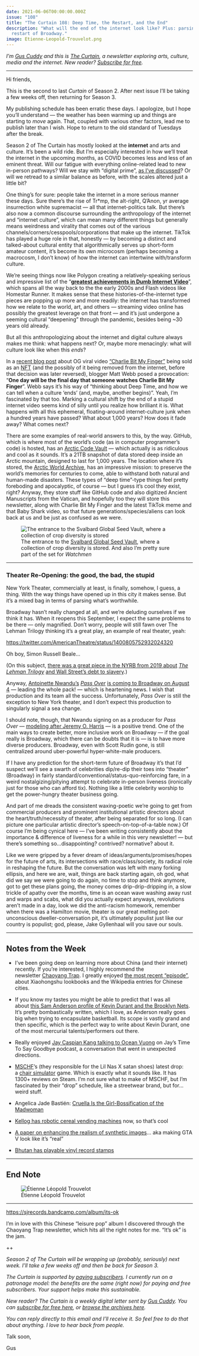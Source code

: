 ```yaml
---
date: 2021-06-06T00:00:00.000Z
issue: "108"
title: "The Curtain 108: Deep Time, the Restart, and the End"
description: "What will the end of the internet look like? Plus: parsing the
  restart of Broadway."
image: Etienne-Leopold-Trouvelot.png
---
```



_I’m [Gus Cuddy](https://guscuddy.com/) and this is [The Curtain](https://guscuddy.substack.com/), a newsletter exploring arts, culture, media and the internet. New reader? [Subscribe for free](https://guscuddy.substack.com/subscribe)._

---

Hi friends,

This is the second to last _Curtain_ of Season 2. After next issue I’ll be taking a few weeks off, then returning for Season 3.

My publishing schedule has been erratic these days. I apologize, but I hope you’ll understand — the weather has been warming up and things are starting to _move_ again. That, coupled with various other factors, lead me to publish later than I wish. Hope to return to the old standard of Tuesdays after the break.

Season 2 of The Curtain has mostly looked at the **internet** and arts and culture. It’s been a wild ride. But I’m especially interested in how we’ll treat the internet in the upcoming months, as COVID becomes less and less of an eminent threat. Will our fatigue with everything online-related lead to new in-person pathways? Will we stay with “digital prime”, [as I’ve discussed](https://guscuddy.substack.com/p/the-curtain-104-the-tension-of-digital)? Or will we retread to a similar balance as before, with the scales altered just a little bit?

One thing’s for sure: people take the internet in a more serious manner these days. Sure there’s the rise of Tr\*mp, the alt-right, Q’Anon, yr average insurrection white supremacist — all that internet-politics talk. But there’s also now a common discourse surrounding the anthropology of the internet and “internet culture”, which can mean many different things but generally means weirdness and virality that comes out of the various channels/corners/cesspools/corporations that make up the internet. TikTok has played a huge role in that, honestly — by becoming a distinct and talked-about cultural entity that algorithmically serves up short-form amateur content, it’s become its own microcosm (perhaps becoming a macrocosm, I don’t know) of how the internet can intertwine with/transform culture.

We’re seeing things now like Polygon creating a relatively-speaking serious and impressive list of the “**[greatest achievements in Dumb Internet Video](https://www.polygon.com/22417321/viral-videos-flash-youtube-all-time)**”, which spans all the way back to the the early 2000s and Flash videos like Homestar Runner. It makes sense that these histories-of-the-internet type pieces are popping up more and more readily: the internet has transformed how we relate to the world, art, and others — streaming video online has possibly the greatest leverage on that front — and it’s just undergone a seeming cultural “deepening” through the pandemic, besides being ~30 years old already.

But all this anthropologizing about the internet and digital culture always makes me think: what happens next? Or, maybe more menacingly: what will culture look like when this _ends_?

In a [recent blog post](https://interconnected.org/home/2021/05/27/charlie) about OG viral video [“Charlie Bit My Finger”](https://www.youtube.com/watch?v=_OBlgSz8sSM) being sold as an [NFT](https://guscuddy.substack.com/p/the-curtain-094-nfts-crypto-and-the) (and the possibly of it being removed from the internet, before that decision was later reversed), blogger Matt Webb posed a provocation: “**One day will be the final day that someone watches Charlie Bit My Finger**”. Webb says it’s his way of “thinking about Deep Time, and how we can tell when a culture ‘ends’ (and, maybe, another begins)”. Yeah, I’m fascinated by that too. Marking a cultural shift by the end of a stupid internet video seems kind of silly until you realize how brilliant it is. What happens with all this ephemeral, floating-around internet-culture junk when a hundred years have passed? What about 1,000 years? How does it fade away? What comes next?

There are some examples of real-world answers to this, by the way. GitHub, which is where most of the world’s code (as in computer programmer’s code) is hosted, has an [Arctic Code Vault](https://archiveprogram.github.com/arctic-vault/) — which actually is as ridiculous and cool as it sounds. It’s a 21TB snapshot of data stored deep inside an Arctic mountain, designed to last for 1,000 years. The location where it’s stored, the [Arctic World Archive](https://arcticworldarchive.org/), has an impressive mission: to preserve the world’s memories for centuries to come, able to withstand both natural and human-made disasters. These types of “deep time”-type things feel pretty foreboding and apocalyptic, of course — but I guess it’s cool they exist, right? Anyway, they store stuff like GitHub code and also digitized Ancient Manuscripts from the Vatican, and hopefully too they will store this newsletter, along with Charlie Bit My Finger and the latest TikTok meme and that Baby Shark video, so that future generations/species/aliens can look back at us and be just as confused as we were.

<figure>
<img src="./The-entrance-to-the-Svalbard-Global-Seed-Vault-where-a.jpeg" alt="The entrance to the Svalbard Global Seed Vault, where a collection of crop diversity is stored" />
<figcaption>The entrance to the&nbsp;<a href="https://www.croptrust.org/our-work/svalbard-global-seed-vault/">Svalbard Global Seed Vault</a>, where a collection of crop diversity is stored. And also I’m pretty sure part of the set for <em>Watchmen</em></figcaption>
</figure>

---

### Theater Re-Opening: the good, the bad, the stupid

New York Theater, commercially at least, is finally, somehow, I guess, a thing. With the way things have opened up in this city it makes sense. But it’s a mixed bag in terms of parsing what’s worthwhile.

Broadway hasn’t really changed at all, and we’re deluding ourselves if we think it has. When it reopens this September, I expect the same problems to be there — only magnified. Don’t worry, people will still fawn over The Lehman Trilogy thinking it’s a great play, an example of real theater, yeah:

https://twitter.com/AmericanTheatre/status/1400805752932024320

Oh boy, Simon Russell Beale…

(On this subject, [there was a great piece in the NYRB from 2019 about](https://www.nybooks.com/daily/2019/06/11/the-lehman-trilogy-and-wall-streets-debt-to-slavery/) _[The Lehman Trilogy](https://www.nybooks.com/daily/2019/06/11/the-lehman-trilogy-and-wall-streets-debt-to-slavery/)_ [and Wall Street’s debt to slavery](https://www.nybooks.com/daily/2019/06/11/the-lehman-trilogy-and-wall-streets-debt-to-slavery/).)

Anyway, [Antoinette Nwandu’s](https://deadline.com/2021/06/pass-over-broadway-august-4-antoinette-chinonye-nwandus-1234767036/) _[Pass Over](https://deadline.com/2021/06/pass-over-broadway-august-4-antoinette-chinonye-nwandus-1234767036/)_ [is coming to Broadway on August 4](https://deadline.com/2021/06/pass-over-broadway-august-4-antoinette-chinonye-nwandus-1234767036/) — leading the whole pack! — which is heartening news. I wish that production and its team all the success. Unfortunately, _Pass Over_ is still the exception to New York theater, and I don’t expect this production to singularly signal a sea change.

I should note, though, that Nwandu signing on as a producer for _Pass Over_ — [modeling after Jeremy O. Harris](https://twitter.com/anwandu/status/1389947461498806272) — is a positive trend. One of the main ways to create better, more inclusive work on Broadway — if the goal really is Broadway, which there can be doubts that it is — is to have more diverse producers. Broadway, even with Scott Rudin gone, is still centralized around uber-powerful hyper-white-male producers.

If I have any prediction for the short-term future of Broadway it’s that I’d suspect we’ll see a swarth of celebrities dip/re-dip their toes into “theater” (Broadway) in fairly standard/conventional/status-quo-reinforcing fare, in a weird nostalgizing/pitying attempt to celebrate in-person liveness (ironically just for those who can afford tix). Nothing like a little celebrity worship to get the power-hungry theater business going.

And part of me dreads the consistent waxing-poetic we’re going to get from commercial producers and prominent institutional artistic directors about the heart/truth/necessity of theater, after being separated for so long. (I can picture one particular artistic director’s speech-on-top-of-a-table now.) Of course I’m being cynical here — I’ve been writing consistently about the importance & difference of liveness for a while in this very newsletter! — but there’s something so…disappointing? contrived? normative? about it.

Like we were gripped by a fever dream of ideas/arguments/promises/hopes for the future of arts, its intersections with race/class/society, its radical role in reshaping the future. But the conversation was left with many forking ellipsis, and here we are, wait, things are back starting again, oh god, what did we say we were going to do again, no time to stop and think anymore, got to get these plans going, the money comes drip-drip-dripping in, a slow trickle of apathy over the months, time is an ocean wave washing away rust and warps and scabs, what did you actually expect anyways, revolutions aren’t made in a day, look we did the anti-racism homework, remember when there was a Hamilton movie, theater is our great melting pot-unconscious dweller-conversation pit, it’s ultimately populist just like our country is populist; god, please, Jake Gyllenhaal will you save our souls.

---

## Notes from the Week

* I’ve been going deep on learning more about China (and their internet) recently. If you’re interested, I highly recommend the newsletter [Chaoyang Trap](https://chaoyang.substack.com/). I greatly enjoyed [the most recent “episode”](https://chaoyang.substack.com/p/ep7-wikipedia-lookbook), about Xiaohongshu lookbooks and the Wikipedia entries for Chinese cities.

* If you know my tastes you might be able to predict that I was all about [this Sam Anderson profile of Kevin Durant and the Brooklyn Nets](https://www.nytimes.com/2021/06/02/magazine/kevin-durant-brooklyn-nets.html). It’s pretty bombastically written, which I love, as Anderson really goes big when trying to encapsulate basketball. Its scope is vastly grand and then specific, which is the perfect way to write about Kevin Durant, one of the most mercurial talents/performers out there.

* Really enjoyed [Jay Caspian Kang talking to Ocean Vuong](https://goodbye.substack.com/p/buddhism-writing-and-mixed-martial) on Jay’s Time To Say Goodbye podcast, a conversation that went in unexpected directions.

* [MSCHF](https://mschf.xyz)’s (they responsible for the Lil Nas X satan shoes) latest drop: a [chair simulator](https://chairsimulator.com) game. Which is exactly what it sounds like. It has 1300+ reviews on Steam. I’m not sure what to make of MSCHF, but I’m fascinated by their “drop” schedule, like a streetwear brand, but for…weird stuff.

* Angelica Jade Bastién: [Cruella Is the Girl-Bossification of the Madwoman](https://www.vulture.com/article/cruella-review.html)

* [Kellog has robotic cereal vending machines](https://gizmodo.com/kelloggs-introduces-robotic-vending-machines-that-mix-a-1846981993) now, so that’s cool

* [A paper on enhancing the realism of synthetic images](https://intel-isl.github.io/PhotorealismEnhancement/)… aka making GTA V look like it’s “real”

* [Bhutan has playable vinyl record stamps](https://thevinylfactory.com/features/the-curious-tale-of-bhutans-playable-record-postage-stamps/)

---

## End Note

<figure>
    <img src="./Etienne-Leopold-Trouvelot.png" alt="Étienne Léopold Trouvelot" />
    <figcaption>Étienne Léopold Trouvelot</figcaption>
    </figure>

---

https://sjrecords.bandcamp.com/album/its-ok

I’m in love with this Chinese “leisure pop” album I discovered through the Chaoyang Trap newsletter, which hits all the right notes for me. “It’s ok” is the jam.

++

_Season 2 of The Curtain will be wrapping up (probably, seriously) next week. I’ll take a few weeks off and then be back for Season 3._

_The Curtain is supported by [paying subscribers](https://guscuddy.substack.com/subscribe). I currently run on a patronage model: the benefits are the same (right now) for paying and free subscribers. Your support helps make this sustainable._

_New reader? The Curtain is a weekly digital letter sent by [Gus Cuddy](https://guscuddy.com/). You can [subscribe for free here](https://guscuddy.substack.com/subscribe), or [browse the archives here](https://guscuddy.substack.com/archive)._

_You can reply directly to this email and I’ll receive it. So feel free to do that about anything. I love to hear back from people._

Talk soon,

Gus
